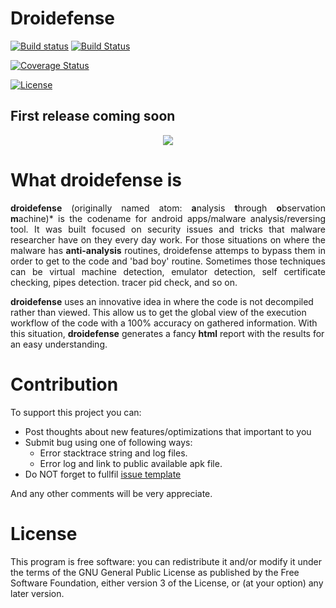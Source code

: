 # Droidefense

[![Build status](https://ci.appveyor.com/api/projects/status/3yb49276goqbt33v?svg=true)](https://ci.appveyor.com/project/zerjioang/engine)
[![Build Status](https://travis-ci.org/droidefense/engine.svg?branch=master)](https://travis-ci.org/droidefense/engine)

[![Coverage Status](https://coveralls.io/repos/github/droidefense/engine/badge.svg?branch=master)](https://coveralls.io/github/droidefense/engine?branch=master)

[![License](http://img.shields.io/:license-gpl3-blue.svg)](https://raw.githubusercontent.com/droidefense/engine/master/LICENSE)

## First release coming soon

<p align="center">
<img src ="https://raw.githubusercontent.com/droidefense/engine/master/banner/report-template.png" />
</p>

# What droidefense is
<p align="justify">
<b>droidefense</b> (originally named atom: <b>a</b>nalysis <b>t</b>hrough <b>o</b>bservation <b>m</b>achine)* is the codename for android apps/malware analysis/reversing tool. It was built focused on security issues and tricks that malware researcher have on they every day work. For those situations on where the malware has <b>anti-analysis</b> routines, droidefense attemps to bypass them in order to get to the code and 'bad boy' routine. Sometimes those techniques can be virtual machine detection, emulator detection, self certificate checking, pipes detection. tracer pid check, and so on.

<b>droidefense</b> uses an innovative idea in where the code is not decompiled rather than viewed. This allow us to get the global view of the execution workflow of the code with a 100% accuracy on gathered information. With this situation, <b>droidefense</b> generates a fancy <b>html</b> report with the results for an easy understanding.
</p>

# Contribution

To support this project you can:

  - Post thoughts about new features/optimizations that important to you
  - Submit bug using one of following ways:
    * Error stacktrace string and log files.
    * Error log and link to public available apk file.
  - Do NOT forget to fullfil [issue template](https://github.com/droidefense/engine/blob/master/.github/ISSUE_TEMPLATE.md)
  
And any other comments will be very appreciate.

# License

This program is free software: you can redistribute it and/or modify it under the terms of the GNU General Public License as published by the Free Software Foundation, either version 3 of the License, or (at your option) any later version.

